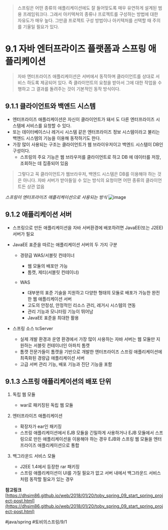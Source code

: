 > 스프링은 어떤 종류의 애플리케이션에도 잘 들어맞도록 매우 유연하게 설계된 범용 프레임워크다. 그래서 아키텍쳐의 종류나 프로젝트를 구성하는 방법에 대한 자유도가 매우 높다. 그만큼 프로젝트 구성 방법이나 아키텍처를 선택할 때 주의를 기울일 필요가 있다.

# 9.1 자바 엔터프라이즈 플랫폼과 스프링 애플리케이션
> 자바 엔터프라이즈 애플리케이션은 서버에서 동작하며 클라이언트를 상대로 서비스 하도록 제공되어 있다. 즉 클라이언트의 요청을 받아서 그에 대한 작업을 수행하고 그 결과를 돌려주는 것이 기본적인 동작 방식이다.

## 9.1.1 클라이언트와 백엔드 시스템
* 엔터프라이즈 애플리케이션은 자신이 클라이언트가 돼서 도 다른 엔터프라이즈 시스템에 서비스를 요청할 수 있다.
* 또는 데이터베이스나 레거시 시스템 같은 엔터프라이즈 정보 시스템이라고 불리는 백엔드 시스템의 기능을 이용해 동작하기도 한다.
* 가장 많이 사용되는 구조는 클라이언트가 웹 브라이우저이고 백엔드 시스템이 DB인 구성이다.
	* 스프링의 주요 기능은 웹 브라우저를 클라이언트로 하고 DB 에 데이터를 저장, 조회하는 데 집중되어 있음

> 그렇다고 꼭 클라이언트가 웹브라우저, 백엔드 시스템은 DB를 이용해야 하는 것은 아니다. 자바 서버가 받아들일 수 있는 방식의 요청이면 어떤 종류의 클라이언트든 상관 없음

*스프링이 엔터프라이즈 애플리케이션으로 사용되는 방식*
![image](https://user-images.githubusercontent.com/42940194/58759798-ce8ebf80-856a-11e9-99e7-7549454ab5af.png)

## 9.1.2 애플리케이션 서버

* 스프링으로 만든 애플리케이션을 자바 서버환경에 배포하려면 JavaEE(또는 J2EE) 서버가 필요

* JavaEE 표준을 따르는 애플리케이션 서버의 두 가지 구분

	* 경량급 WAS/서블릿 컨테이너
		- 웹 모듈의 배포만 가능
		- 톰캣, 제티(서블릿 컨테이너)

	* WAS
		- 대부분의 표준 기술을 지원하고 다양한 형태의 모듈로 배포가 가능한 완전한 웹 애플리케이션 서버
		- 고도의 안정성, 안정적인 리소스 관리, 레거시 시스템의 연동
		- 관리 기능과 모니터링 기능이 뛰어남
		- JavaEE 표준을 최대한 활용

* 스프링 소스 tcServer
	* 실제 개발 환경과 운영 환경에서 가장 많이 사용하는 자바 서버는 웹 모듈만 지원하는 서블릿 컨테이너인 아파치 톰캣
	* 톰캣 전문가들이 톰캣을 기반으로 개발한 엔터프라이즈 스프링 애플리케이션에 최족화된 경량급 애플리케이션 서버
	* 고급 서버 관리 기능, 배포 기능과 진단 기능을 포함

## 9.1.3 스프링 애플리케이션의 배포 단위

1. 독립 웹 모듈
	- war로 패키징된 독립 웹 모듈

2. 엔터프라이즈 애플리케이션
	* 확장자가 ear인 패키징
	* 스프링 애플리케이션에서 EJB 모듈을 긴밀하게 사용하거나 EJB 모듈에서 스프링으로 만든 애플리케이션을 이용해야 하는 경우 EJB와 스프링 웹 모듈을 엔터프라이즈 애플리케이션으로 통합
	
3. 백그라운드 서비스 모듈
	- J2EE 1.4에서 등장한 rar 패키징
	- 스프링 애플리케이션이 UI를 가질 필요가 없고 서버 내에서 백그라운드 서비스처럼 동작할 필요가 있는 경우


**참고링크**
 [https://dhsim86.github.io/web/2018/01/20/toby_spring_09_start_spring_project-post.html](https://dhsim86.github.io/web/2018/01/20/toby_spring_09_start_spring_project-post.html) 

#java/spring #토비의스프링/9/1
